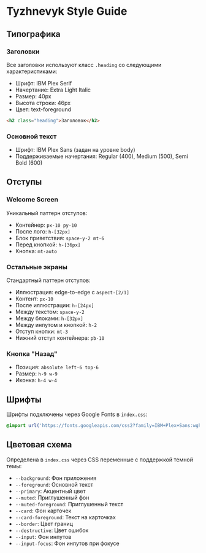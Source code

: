 # Tyzhnevyk Style Guide

## Типографика

### Заголовки
Все заголовки используют класс `.heading` со следующими характеристиками:
- Шрифт: IBM Plex Serif
- Начертание: Extra Light Italic
- Размер: 40px
- Высота строки: 46px
- Цвет: text-foreground

```html
<h2 class="heading">Заголовок</h2>
```

### Основной текст
- Шрифт: IBM Plex Sans (задан на уровне body)
- Поддерживаемые начертания: Regular (400), Medium (500), Semi Bold (600)

## Отступы

### Welcome Screen
Уникальный паттерн отступов:
- Контейнер: `px-10 py-10`
- После лого: `h-[32px]`
- Блок приветствия: `space-y-2 mt-6`
- Перед кнопкой: `h-[36px]`
- Кнопка: `mt-auto`

### Остальные экраны
Стандартный паттерн отступов:
- Иллюстрация: edge-to-edge с `aspect-[2/1]`
- Контент: `px-10`
- После иллюстрации: `h-[24px]`
- Между текстом: `space-y-2`
- Между блоками: `h-[32px]`
- Между инпутом и кнопкой: `h-2`
- Отступ кнопки: `mt-3`
- Нижний отступ контейнера: `pb-10`

### Кнопка "Назад"
- Позиция: `absolute left-6 top-6`
- Размер: `h-9 w-9`
- Иконка: `h-4 w-4`

## Шрифты
Шрифты подключены через Google Fonts в `index.css`:
```css
@import url('https://fonts.googleapis.com/css2?family=IBM+Plex+Sans:wght@400;500;600&family=IBM+Plex+Serif:ital,wght@0,200;1,200&display=swap');
```

## Цветовая схема
Определена в `index.css` через CSS переменные с поддержкой темной темы:
- `--background`: Фон приложения
- `--foreground`: Основной текст
- `--primary`: Акцентный цвет
- `--muted`: Приглушенный фон
- `--muted-foreground`: Приглушенный текст
- `--card`: Фон карточек
- `--card-foreground`: Текст на карточках
- `--border`: Цвет границ
- `--destructive`: Цвет ошибок
- `--input`: Фон инпутов
- `--input-focus`: Фон инпутов при фокусе 
